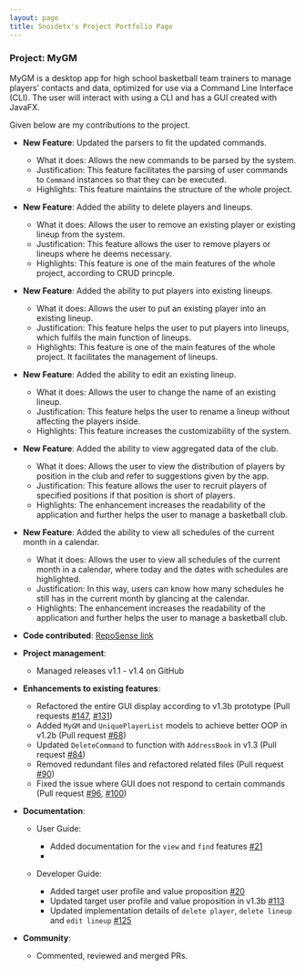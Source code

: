 ```yaml
---
layout: page
title: Snoidetx's Project Portfolio Page
---
```

### Project: MyGM

MyGM is a desktop app for high school basketball team trainers to manage players’ contacts and data, optimized for use
via a Command Line Interface (CLI). The user will interact with using a CLI and has a GUI created with JavaFX.

Given below are my contributions to the project.

* **New Feature**: Updated the parsers to fit the updated commands.
  * What it does: Allows the new commands to be parsed by the system.
  * Justification: This feature facilitates the parsing of user commands to `Command` instances so that they can be executed.
  * Highlights: This feature maintains the structure of the whole project.

* **New Feature**: Added the ability to delete players and lineups.
  * What it does: Allows the user to remove an existing player or existing lineup from the system.
  * Justification: This feature allows the user to remove players or lineups where he deems necessary.
  * Highlights: This feature is one of the main features of the whole project, according to CRUD princple.

* **New Feature**: Added the ability to put players into existing lineups.
  * What it does: Allows the user to put an existing player into an existing lineup.
  * Justification: This feature helps the user to put players into lineups, which fulfils the main function of lineups.
  * Highlights: This feature is one of the main features of the whole project. It facilitates the management of lineups.

* **New Feature**: Added the ability to edit an existing lineup.
  * What it does: Allows the user to change the name of an existing lineup.
  * Justification: This feature helps the user to rename a lineup without affecting the players inside.
  * Highlights: This feature increases the customizability of the system.

* **New Feature**: Added the ability to view aggregated data of the club.
  * What it does: Allows the user to view the distribution of players by position in the club and refer to suggestions given by the app.
  * Justification: This feature allows the user to recruit players of specified positions if that position is short of players.
  * Highlights: The enhancement increases the readability of the application and further helps the user to manage a basketball club.

* **New Feature**: Added the ability to view all schedules of the current month in a calendar.
  * What it does: Allows the user to view all schedules of the current month in a calendar, where today and the dates with schedules are highlighted.
  * Justification: In this way, users can know how many schedules he still has in the current month by glancing at the calendar.
  * Highlights: The enhancement increases the readability of the application and further helps the user to manage a basketball club.

* **Code contributed**: [RepoSense link](https://nus-cs2103-ay2122s2.github.io/tp-dashboard/?search=&sort=groupTitle&sortWithin=title&timeframe=commit&mergegroup=&groupSelect=groupByRepos&breakdown=true&checkedFileTypes=docs~functional-code~test-code~other&since=2022-02-18&tabOpen=true&tabType=authorship&tabAuthor=snoidetx&tabRepo=AY2122S2-CS2103-F09-1%2Ftp%5Bmaster%5D&authorshipIsMergeGroup=false&authorshipFileTypes=docs~functional-code~test-code&authorshipIsBinaryFileTypeChecked=false)

* **Project management**:
  * Managed releases v1.1 - v1.4 on GitHub

* **Enhancements to existing features**:
  * Refactored the entire GUI display according to v1.3b prototype (Pull requests [#147](https://github.com/AY2122S2-CS2103-F09-1/tp/pull/147), [#131](https://github.com/AY2122S2-CS2103-F09-1/tp/pull/131))
  * Added `MyGM` and `UniquePlayerList` models to achieve better OOP in v1.2b (Pull request [#68](https://github.com/AY2122S2-CS2103-F09-1/tp/pull/68))
  * Updated `DeleteCommand` to function with `AddressBook` in v1.3 (Pull request [#84](https://github.com/AY2122S2-CS2103-F09-1/tp/pull/84))
  * Removed redundant files and refactored related files (Pull request [#90](https://github.com/AY2122S2-CS2103-F09-1/tp/pull/90))
  * Fixed the issue where GUI does not respond to certain commands (Pull request [#96](https://github.com/AY2122S2-CS2103-F09-1/tp/pull/96), [#100](https://github.com/AY2122S2-CS2103-F09-1/tp/pull/100))
  
* **Documentation**:
  * User Guide:
    * Added documentation for the `view` and `find` features [#21](https://github.com/AY2122S2-CS2103-F09-1/tp/pull/21)
    *
  
  * Developer Guide:
    * Added target user profile and value proposition [#20](https://github.com/AY2122S2-CS2103-F09-1/tp/pull/20)
    * Updated target user profile and value proposition in v1.3b [#113](https://github.com/AY2122S2-CS2103-F09-1/tp/pull/113)
    * Updated implementation details of `delete player`, `delete lineup` and `edit lineup` [#125](https://github.com/AY2122S2-CS2103-F09-1/tp/pull/125)

* **Community**:
  * Commented, reviewed and merged PRs.
